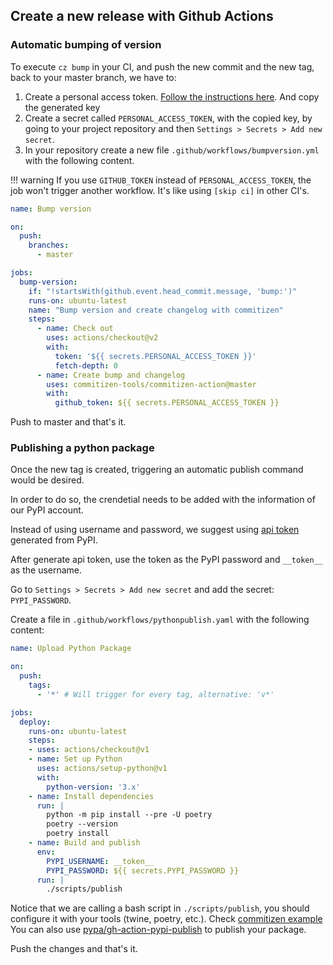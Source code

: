 ## Create a new release with Github Actions

### Automatic bumping of version

To execute `cz bump` in your CI, and push the new commit and
the new tag, back to your master branch, we have to:

1. Create a personal access token. [Follow the instructions here](https://help.github.com/en/github/authenticating-to-github/creating-a-personal-access-token-for-the-command-line#creating-a-token). And copy the generated key
2. Create a secret called `PERSONAL_ACCESS_TOKEN`, with the copied key, by going to your
project repository and then `Settings > Secrets > Add new secret`.
3. In your repository create a new file `.github/workflows/bumpversion.yml`
with the following content.

!!! warning
    If you use `GITHUB_TOKEN` instead of `PERSONAL_ACCESS_TOKEN`, the job won't trigger another workflow. It's like using `[skip ci]` in other CI's.

```yaml
name: Bump version

on:
  push:
    branches:
      - master

jobs:
  bump-version:
    if: "!startsWith(github.event.head_commit.message, 'bump:')"
    runs-on: ubuntu-latest
    name: "Bump version and create changelog with commitizen"
    steps:
      - name: Check out
        uses: actions/checkout@v2
        with:
          token: '${{ secrets.PERSONAL_ACCESS_TOKEN }}'
          fetch-depth: 0
      - name: Create bump and changelog
        uses: commitizen-tools/commitizen-action@master
        with:
          github_token: ${{ secrets.PERSONAL_ACCESS_TOKEN }}

```

Push to master and that's it.

### Publishing a python package

Once the new tag is created, triggering an automatic publish command would be desired.

In order to do so, the crendetial needs to be added with the information of our PyPI account.

Instead of using username and password, we suggest using [api token](https://pypi.org/help/#apitoken) generated from PyPI.

After generate api token, use the token as the PyPI password and `__token__` as the username.

Go to `Settings > Secrets > Add new secret` and add the secret: `PYPI_PASSWORD`.

Create a file in `.github/workflows/pythonpublish.yaml` with the following content:

```yaml
name: Upload Python Package

on:
  push:
    tags:
      - '*' # Will trigger for every tag, alternative: 'v*'

jobs:
  deploy:
    runs-on: ubuntu-latest
    steps:
    - uses: actions/checkout@v1
    - name: Set up Python
      uses: actions/setup-python@v1
      with:
        python-version: '3.x'
    - name: Install dependencies
      run: |
        python -m pip install --pre -U poetry
        poetry --version
        poetry install
    - name: Build and publish
      env:
        PYPI_USERNAME: __token__
        PYPI_PASSWORD: ${{ secrets.PYPI_PASSWORD }}
      run: |
        ./scripts/publish
```

Notice that we are calling a bash script in `./scripts/publish`, you should configure it with your tools (twine, poetry, etc.). Check [commitizen example](https://github.com/commitizen-tools/commitizen/blob/master/scripts/publish)
You can also use [pypa/gh-action-pypi-publish](https://github.com/pypa/gh-action-pypi-publish) to publish your package.

Push the changes and that's it.
